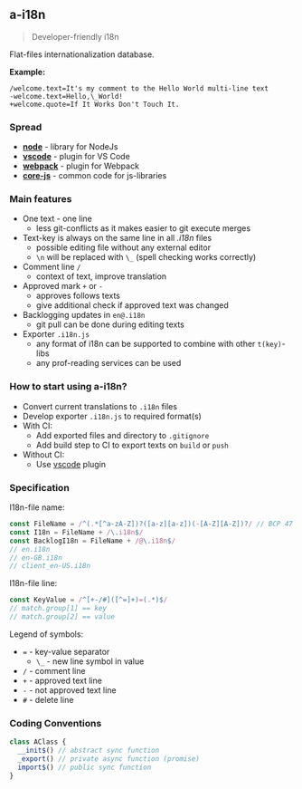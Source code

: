 ## a-i18n

> Developer-friendly i18n

Flat-files internationalization database.

__Example:__

```
/welcome.text=It's my comment to the Hello World multi-line text
-welcome.text=Hello,\_World!
+welcome.quote=If It Works Don't Touch It.
```

### Spread

- __[node](a-i18n-node)__ - library for NodeJs
- __[vscode](a-i18n-vscode)__ - plugin for VS Code
- __[webpack](a-i18n-webpack)__ - plugin for Webpack
- __[core-js](a-i18n-core-js)__ - common code for js-libraries

### Main features

- One text - one line
  - less git-conflicts as it makes easier to git execute merges
- Text-key is always on the same line in all _.i18n_ files
  - possible editing file without any external editor
  - `\n` will be replaced with `\_` (spell checking works correctly)
- Comment line `/`
  - context of text, improve translation
- Approved mark `+` or `-`
  - approves follows texts
  - give additional check if approved text was changed
- Backlogging updates in `en@.i18n`
  - git pull can be done during editing texts
- Exporter `.i18n.js`
  - any format of i18n can be supported to combine with other `t(key)`-libs
  - any prof-reading services can be used

### How to start using a-i18n?

- Convert current translations to `.i18n` files
- Develop exporter `.i18n.js` to required format(s)
- With CI:
  - Add exported files and directory to `.gitignore`
  - Add build step to CI to export texts on `build` or `push`
- Without CI:
  - Use [vscode](a-i18n-vscode) plugin

### Specification

I18n-file name:

```js
const FileName = /^(.*[^a-zA-Z])?([a-z][a-z])(-[A-Z][A-Z])?/ // BCP 47
const I18n = FileName + /\.i18n$/
const BacklogI18n = FileName + /@\.i18n$/
// en.i18n
// en-GB.i18n
// client_en-US.i18n
```

I18n-file line:

```js
const KeyValue = /^[+-/#]([^=]+)=(.*)$/
// match.group[1] == key
// match.group[2] == value
```

Legend of symbols:

- `=` - key-value separator
  - `\_` - new line symbol in value
- `/` - comment line
- `+` - approved text line
- `-` - not approved text line
- `#` - delete line

### Coding Conventions

```js
class AClass {
  __init$() // abstract sync function
  _export() // private async function (promise)
  import$() // public sync function
}
```